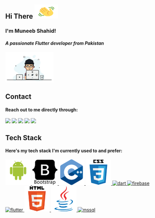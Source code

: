 <h2> Hi There
    <img src="https://raw.githubusercontent.com/codewithowais/codewithowais/master/wave.gif"
        alt="Waving hand animated gif" height="45" width="75" />
</h2>
<h3> I'm Muneeb Shahid!</h3>
<h4><i>A passionate Flutter developer from Pakistan</i></h4>
<div>
    <img src="https://raw.githubusercontent.com/codewithowais/codewithowais/master/coding.gif" width="30%"
        loop=infinite>
</div>

<h2>Contact</h2>
<h4>Reach out to me directly through:</h4>

<a href="https://www.linkedin.com/in/muneeb--shahid/" target="_blank">
    <img src="https://img.shields.io/badge/LinkedIn-0077B5?style=for-the-badge&logo=linkedin&logoColor=white" /></a>

<a href="https://wa.me/923430276090/" target="_blank">
    <img src="https://img.shields.io/badge/WhatsApp-25D366?style=for-the-badge&logo=whatsapp&logoColor=white" /></a>

<a href="https://www.facebook.com/muneeb.shahid.98499/" target="_blank">
    <img src="https://img.shields.io/badge/Facebook-1877F2?style=for-the-badge&logo=facebook&logoColor=white" /></a>

<a href="https://www.facebook.com/messages/t/100026099900079" target="_blank">
    <img src="https://img.shields.io/badge/Messenger-00B2FF?style=for-the-badge&logo=messenger&logoColor=white" /></a>

<a href="mailto:muneebshahid0102@gmail.com" target="_blank">
    <img src="https://img.shields.io/badge/Gmail-D14836?style=for-the-badge&logo=gmail&logoColor=white" /></a>


<h2>Tech Stack</h2>
<h4>Here's my tech stack I'm currently used to and prefer:</h4>




<p align="left"> <a href="https://wa.me/923430276090/"  target="_blank" > <img
    src="https://raw.githubusercontent.com/devicons/devicon/master/icons/android/android-original-wordmark.svg"
    alt="android" width="80" height="80" /> </a> <a href="https://wa.me/923430276090/" target="_blank"
> <img
    src="https://raw.githubusercontent.com/devicons/devicon/master/icons/bootstrap/bootstrap-plain-wordmark.svg"
    alt="bootstrap" width="80" height="80" /> </a> <a href="https://www.facebook.com/muneeb.shahid.98499/" target="_blank"
> <img
    src="https://raw.githubusercontent.com/devicons/devicon/master/icons/cplusplus/cplusplus-original.svg"
    alt="cplusplus" width="80" height="80" /> </a> <a  href="https://www.linkedin.com/in/muneeb-shahid-0b3998251/"  target="_blank"
> <img
    src="https://raw.githubusercontent.com/devicons/devicon/master/icons/css3/css3-original-wordmark.svg"
    alt="css3" width="80" height="80" /> </a> <a href="https://wa.me/923430276090/"  target="_blank" > <img
    src="https://www.vectorlogo.zone/logos/dartlang/dartlang-icon.svg" alt="dart" width="80" height="80" /> </a>
<a href="https://www.facebook.com/muneeb.shahid.98499/" target="_blank" > <img
    src="https://www.vectorlogo.zone/logos/firebase/firebase-icon.svg" alt="firebase" width="80" height="80" />
</a> <a href="https://www.facebook.com/muneeb.shahid.98499/" target="_blank" > <img
    src="https://www.vectorlogo.zone/logos/flutterio/flutterio-icon.svg" alt="flutter" width="80" height="80" />
</a> <a href="https://wa.me/923430276090/" target="_blank" > <img
    src="https://raw.githubusercontent.com/devicons/devicon/master/icons/html5/html5-original-wordmark.svg"
    alt="html5" width="80" height="80" /> </a> <a href="https://www.facebook.com/muneeb.shahid.98499/"target="_blank" >
<img src="https://raw.githubusercontent.com/devicons/devicon/master/icons/java/java-original.svg" alt="java"
    width="80" height="80" /> </a> <a href="https://wa.me/923430276090/" target="_blank"
> <img src="https://www.svgrepo.com/show/303229/microsoft-sql-server-logo.svg" alt="mssql"
    width="80" height="80" /> </a> </p>
